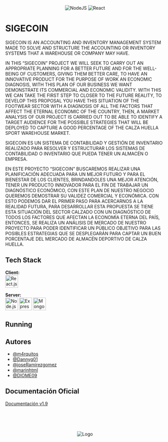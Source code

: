 <!-- Banner SIGECOIN -->
<br>
<div align="center">
	<img src="" alt=""/>
</div>
<br>
<div align="center">

  ![NodeJS](https://img.shields.io/badge/node.js-6DA55F?style=for-the-badge&logo=node.js&logoColor=white)
  ![React](https://img.shields.io/badge/react-%2320232a.svg?style=for-the-badge&logo=react&logoColor=%2361DAFB)
</div>

<!-- Información principal -->
# SIGECOIN

SIGECOIN IS AN ACCOUNTING AND INVENTORY MANAGEMENT SYSTEM MADE TO SOLVE AND STRUCTURE THE ACCOUNTING OR INVENTORY SYSTEMS THAT A WAREHOUSE OR COMPANY MAY HAVE.

IN THIS “SIGECOIN” PROJECT WE WILL SEEK TO CARRY OUT AN APPROPRIATE PLANNING FOR A BETTER FUTURE AND FOR THE WELL-BEING OF CUSTOMERS, GIVING THEM BETTER CARE, TO HAVE AN INNOVATIVE PRODUCT FOR THE PURPOSE OF WORK AN ECONOMIC DIAGNOSIS, WITH THIS PLAN OF OUR BUSINESS WE WANT DEMONSTRATE ITS COMMERCIAL AND ECONOMIC VALIDITY.
WITH THIS WE CAN TAKE THE FIRST STEP TO CLOSER TO THE FUTURE REALITY, TO DEVELOP THIS PROPOSAL YOU HAVE THIS SITUATION OF THE FOOTWEAR SECTOR WITH A DIAGNOSIS OF ALL THE FACTORS THAT AFFECT THE ETERNAL ECONOMIC OF THE COUNTRY,
THEN, A MARKET ANALYSIS OF OUR PROJECT IS CARRIED OUT TO BE ABLE TO IDENTIFY A TARGET AUDIENCE FOR THE POSSIBLE STRATEGIES THAT WILL BE DEPLOYED TO CAPTURE A GOOD PERCENTAGE OF THE CALZA HUELLA SPORT WAREHOUSE MARKET.

SIGECOIN ES UN SISTEMA DE CONTABILIDAD Y GESTIÓN DE INVENTARIO REALIZADO PARA RESOLVER Y ESTRUCTURAR LOS SISTEMAS DE CONTABILIDAD O INVENTARIO QUE PUEDA TENER UN ALMACÉN O EMPRESA.

EN ESTE PROYECTO “SIGECOIN” BUSCAREMOS REALIZAR UNA PLANIFICACIÓN ADECUADA PARA UN MEJOR FUTURO Y PARA EL BIENESTAR DE LOS CLIENTES, BRINDANDOLES UNA MEJOR ATENCIÓN,
TENER UN PRODUCTO INNOVADOR PARA EL FIN DE TRABAJAR UN DIAGNÓSTICO ECONÓMICO, CON ESTE PLAN DE NUESTRO NEGOCIO QUEREMOS DEMOSTRAR SU VALIDEZ COMERCIAL Y ECONÓMICA. CON ESTO PODEMOS DAR EL PRIMER PASO PARA ACERCARNOS A LA REALIDAD FUTURA,
PARA DESARROLLAR ESTA PROPUESTA SE TIENE ESTA SITUACIÓN DEL SECTOR CALZADO CON UN DIAGNÓSTICO DE TODOS LOS FACTORES QUE AFECTAN LA ECONOMÍA ETERNA DEL PAÍS, ENTONCES,
SE REALIZA UN ANÁLISIS DE MERCADO DE NUESTRO PROYECTO PARA PODER IDENTIFICAR UN PÚBLICO OBJETIVO PARA LAS POSIBLES ESTRATEGIAS QUE SE DESPLEGARÁN PARA CAPTAR UN BUEN PORCENTAJE DEL MERCADO DE ALMACÉN DEPORTIVO DE CALZA HUELLA.

<!-- Stack utilizado -->
## Tech Stack

**Client:** <br>
<a href="https://react.dev/" target="_blank" rel="noreferrer"> <img src="https://cdn.worldvectorlogo.com/logos/react-2.svg" alt="React.js" width="40" height="40"/></a>
<!-- Agregar imagenes de ASTRO, BOOBSTRAP-->

**Server:** <br>
<a href="https://nodejs.org/es" target="_blank" rel="noreferrer"> <img src="https://cdn.worldvectorlogo.com/logos/nodejs-icon.svg" alt="Node.js" width="40" height="40"/></a>
<a href="https://expressjs.com/" target="_blank" rel="noreferrer"> <img src="https://cdn.worldvectorlogo.com/logos/express-fashion-stores.svg" alt="Express" width="40" height="40"/></a>
<a href="https://www.mongodb.com/es" target="_blank" rel="noreferrer"> <img src="https://cdn.worldvectorlogo.com/logos/mongodb-icon-1.svg" alt="MongoDB" width="40" height="40"/></a>


## Running

<!-- Autores del proyecto -->
## Autores

- [@m4rquitos](https://github.com/m4rquitos)
- [@Dannyg01](https://github.com/Dannyg01)
- [@joseRamirezgomez](https://github.com/joseRamirezgomez)
- [@marinhtml](https://github.com/marinhtml)
- [@DIOME09](https://github.com/DIOME09)

<!-- Documentación oficial -->
## Documentación Oficial

[Documentación v1.9](https://drive.google.com/drive/folders/1M_RH2ceCCJ3C8dgFTpHniHIPZNhlbHZE)

<br>
<br>
<br>

<div align="center">

![Logo](../sigecoin/imagenes/logo.jpeg)
</div>